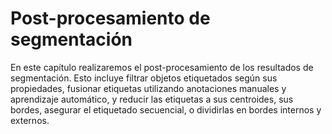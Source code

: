 # Post-procesamiento de segmentación

En este capítulo realizaremos el post-procesamiento de los resultados de segmentación. Esto incluye filtrar objetos etiquetados según sus propiedades, fusionar etiquetas utilizando anotaciones manuales y aprendizaje automático, y reducir las etiquetas a sus centroides, sus bordes, asegurar el etiquetado secuencial, o dividirlas en bordes internos y externos.